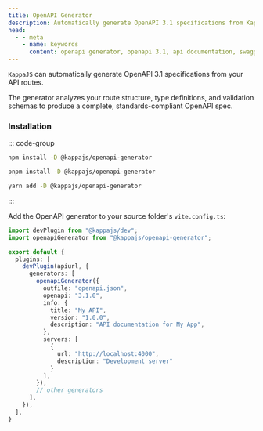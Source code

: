 ```yaml
---
title: OpenAPI Generator
description: Automatically generate OpenAPI 3.1 specifications from KappaJS API routes. Analyzes route structure, TypeScript types, and validation schemas to produce standards-compliant documentation.
head:
  - - meta
    - name: keywords
      content: openapi generator, openapi 3.1, api documentation, swagger, openapi spec, typescript to openapi, api schema, rest api docs
---
```


`KappaJS` can automatically generate OpenAPI 3.1 specifications from your API routes.

The generator analyzes your route structure, type definitions, and validation schemas
to produce a complete, standards-compliant OpenAPI spec.

### Installation

::: code-group

```sh [npm]
npm install -D @kappajs/openapi-generator
```

```sh [pnpm]
pnpm install -D @kappajs/openapi-generator
```

```sh [yarn]
yarn add -D @kappajs/openapi-generator
```
:::

Add the OpenAPI generator to your source folder's `vite.config.ts`:

```typescript
import devPlugin from "@kappajs/dev";
import openapiGenerator from "@kappajs/openapi-generator";

export default {
  plugins: [
    devPlugin(apiurl, {
      generators: [
        openapiGenerator({
          outfile: "openapi.json",
          openapi: "3.1.0",
          info: {
            title: "My API",
            version: "1.0.0",
            description: "API documentation for My App",
          },
          servers: [
            {
              url: "http://localhost:4000",
              description: "Development server"
            }
          ],
        }),
        // other generators
      ],
    }),
  ],
}
```

